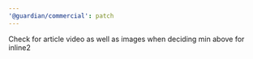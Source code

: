 ```yaml
---
'@guardian/commercial': patch
---
```


Check for article video as well as images when deciding min above for inline2
